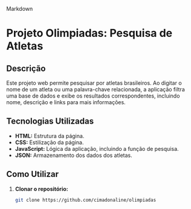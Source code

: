 Markdown
# Projeto Olimpiadas: Pesquisa de Atletas

## Descrição
Este projeto web permite pesquisar por atletas brasileiros. Ao digitar o nome de um atleta ou uma palavra-chave relacionada, a aplicação filtra uma base de dados e exibe os resultados correspondentes, incluindo nome, descrição e links para mais informações.

## Tecnologias Utilizadas
* **HTML:** Estrutura da página.
* **CSS:** Estilização da página.
* **JavaScript:** Lógica da aplicação, incluindo a função de pesquisa.
* **JSON:** Armazenamento dos dados dos atletas.

## Como Utilizar
1. **Clonar o repositório:**
   ```bash
   git clone https://github.com/cimadonaline/olimpiadas
